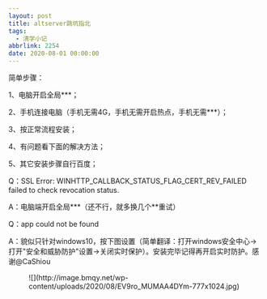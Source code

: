 ```yaml
---
layout: post
title: altserver跳坑指北
tags:
  - 清学小记
abbrlink: 2254
date: 2020-08-01 00:00:00
---
```


<!-- wp:paragraph -->

简单步骤：

<!-- /wp:paragraph -->

<!-- wp:paragraph -->

1、电脑开启全局***；

<!-- /wp:paragraph -->

<!-- wp:paragraph -->

2、手机连接电脑（手机无需4G，手机无需开启热点，手机无需***）；

<!-- /wp:paragraph -->

<!-- wp:paragraph -->

3、按正常流程安装；

<!-- /wp:paragraph -->

<!-- more -->

<!-- wp:paragraph -->

4、有问题看下面的解决方法；

<!-- /wp:paragraph -->

<!-- wp:paragraph -->

5、其它安装步骤自行百度；

<!-- /wp:paragraph -->

<!-- wp:paragraph {"textColor":"vivid-red"} -->

Q：SSL Error: WINHTTP_CALLBACK_STATUS_FLAG_CERT_REV_FAILED failed to check revocation status.

<!-- /wp:paragraph -->

<!-- wp:paragraph {"textColor":"vivid-cyan-blue"} -->

A：电脑端开启全局***（还不行，就多换几个**重试）

<!-- /wp:paragraph -->

<!-- wp:paragraph {"textColor":"vivid-red"} -->

Q：app could not be found

<!-- /wp:paragraph -->

<!-- wp:paragraph {"textColor":"vivid-cyan-blue"} -->

A：貌似只针对windows10，按下图设置（简单翻译：打开windows安全中心→打开"安全和威胁防护"设置→关闭实时保护）。安装完毕记得再开启实时防护。感谢@CaShiou

<!-- /wp:paragraph -->

<!-- wp:image {"id":2255,"sizeSlug":"large"} -->
<figure class="wp-block-image size-large">![](http://image.bmqy.net/wp-content/uploads/2020/08/EV9ro_MUMAA4DYm-777x1024.jpg)</figure>
<!-- /wp:image -->